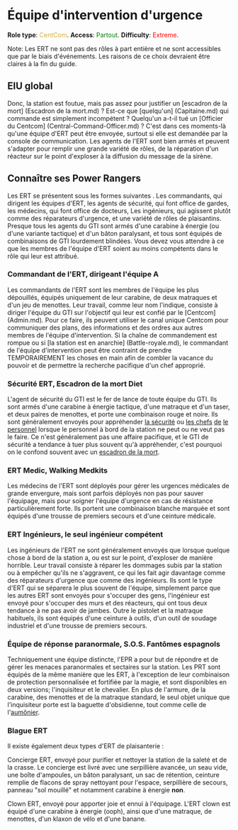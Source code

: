 # Équipe d'intervention d'urgence
**Role type**: <font color= "#D4AF37">CentCom</font>. **Access**: <font color="green">Partout</font>. **Difficulty**: <font color="Red">Extreme</font>.


Note: Les ERT ne sont pas des rôles à part entière et ne sont accessibles que par le biais d'événements. Les raisons de ce choix devraient être claires à la fin du guide.

## EIU global

Donc, la station est foutue, mais pas assez pour justifier un [escadron de la mort] (Escadron de la mort.md) ? Est-ce que [quelqu'un] (Capitaine.md) qui commande est simplement incompétent ? Quelqu'un a-t-il tué un [Officier du Centcom] (Central-Command-Officer.md) ?
C'est dans ces moments-là qu'une équipe d'ERT peut être envoyée, surtout si elle est demandée par la console de communication. Les agents de l'ERT sont bien armés et peuvent s'adapter pour remplir une grande variété de rôles, de la réparation d'un réacteur sur le point d'exploser à la diffusion du message de la sirène.

## Connaître ses Power Rangers

Les ERT se présentent sous les formes suivantes . Les commandants, qui dirigent les équipes d'ERT, les agents de sécurité, qui font office de gardes, les médecins, qui font office de docteurs, Les ingénieurs, qui agissent plutôt comme des réparateurs d'urgence, et une variété de rôles de plaisantins. Presque tous les agents du GTI sont armés d'une carabine à énergie (ou d'une variante tactique) et d'un bâton paralysant, et tous sont équipés de combinaisons de GTI lourdement blindées. Vous devez vous attendre à ce que les membres de l'équipe d'ERT soient au moins compétents dans le rôle qui leur est attribué.

### Commandant de l'ERT, dirigeant l'équipe A

Les commandants de l'ERT sont les membres de l'équipe les plus dépouillés, équipés uniquement de leur carabine, de deux matraques et d'un jeu de menottes. Leur travail, comme leur nom l'indique, consiste à diriger l'équipe du GTI sur l'objectif qui leur est confié par le [Centcom] (Admin.md). Pour ce faire, ils peuvent utiliser le canal unique Centcom pour communiquer des plans, des informations et des ordres aux autres membres de l'équipe d'intervention. Si la chaîne de commandement est rompue ou si [la station est en anarchie] (Battle-royale.md), le commandant de l'équipe d'intervention peut être contraint de prendre TEMPORAIREMENT les choses en main afin de combler la vacance du pouvoir et de permettre la recherche pacifique d'un chef approprié.

### Sécurité ERT, Escadron de la mort Diet

L'agent de sécurité du GTI est le fer de lance de toute équipe du GTI. Ils sont armés d'une carabine à énergie tactique, d'une matraque et d'un taser, et deux paires de menottes, et porte une combinaison rouge et noire. Ils sont généralement envoyés pour appréhender [la sécurité](Security.md) ou [les chefs](\3_HowToPlay\jobs\Command_role\Head-of-Personnel.md) [de](\3_HowToPlay\jobs\Engineering_roles\Chief-Engineer.md) [le personnel](\3_HowToPlay\jobs\Command_role\Captain.md) lorsque le personnel à bord de la station ne peut ou ne veut pas le faire. Ce n'est généralement pas une affaire pacifique, et le GTI de sécurité a tendance à tuer plus souvent qu'à appréhender, c'est pourquoi on le confond souvent avec un [escadron de la mort](\3_HowToPlay\jobs\Protagonist_roles\Centcom_roles\Death-Squad.md).

### ERT Medic, Walking Medkits

Les médecins de l'ERT sont déployés pour gérer les urgences médicales de grande envergure, mais sont parfois déployés non pas pour sauver l'équipage, mais pour soigner l'équipe d'urgence en cas de résistance particulièrement forte. Ils portent une combinaison blanche marquée et sont équipés d'une trousse de premiers secours et d'une ceinture médicale.

### ERT Ingénieurs, le seul ingénieur compétent

Les ingénieurs de l'ERT ne sont généralement envoyés que lorsque quelque chose à bord de la station a, ou est sur le point, d'exploser de manière horrible. Leur travail consiste à réparer les dommages subis par la station ou à empêcher qu'ils ne s'aggravent, ce qui les fait agir davantage comme des réparateurs d'urgence que comme des ingénieurs. Ils sont le type d'ERT qui se séparera le plus souvent de l'équipe, simplement parce que les autres ERT sont envoyés pour s'occuper des gens, l'ingénieur est envoyé pour s'occuper des murs et des réacteurs, qui ont tous deux tendance à ne pas avoir de jambes. Outre le pistolet et la matraque habituels, ils sont équipés d'une ceinture à outils, d'un outil de soudage industriel et d'une trousse de premiers secours.

### Équipe de réponse paranormale, S.O.S. Fantômes espagnols

Techniquement une équipe distincte, l'EPR a pour but de répondre et de gérer les menaces paranormales et sectaires sur la station. Les PRT sont équipés de la même manière que les ERT, à l'exception de leur combinaison de protection personnalisée et fortifiée par la magie, et sont disponibles en deux versions; l'inquisiteur et le chevalier. En plus de l'armure, de la carabine, des menottes et de la matraque standard, le seul objet unique que l'inquisiteur porte est la baguette d'obsidienne, tout comme celle de l'[aumônier](Chaplain.md).

### Blague ERT

Il existe également deux types d'ERT de plaisanterie :

Concierge ERT, envoyé pour purifier et nettoyer la station de la saleté et de la crasse. Le concierge est livré avec une serpillière avancée, un seau vide, une boîte d'ampoules, un bâton paralysant, un sac de rétention, ceinture remplie de flacons de spray nettoyant pour l'espace, serpillière de secours, panneau "sol mouillé" et notamment carabine à énergie **non**.

Clown ERT, envoyé pour apporter joie et ennui à l'équipage. L'ERT clown est équipé d'une carabine à énergie (ooph), ainsi que d'une matraque, de menottes, d'un klaxon de vélo et d'une banane.